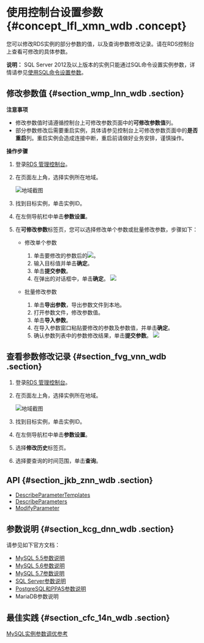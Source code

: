 # 使用控制台设置参数 {#concept_lfl_xmn_wdb .concept}

您可以修改RDS实例的部分参数的值，以及查询参数修改记录。请在RDS控制台上查看可修改的具体参数。

**说明：** SQL Server 2012及以上版本的实例只能通过SQL命令设置实例参数，详情请参见[使用SQL命令设置参数](intl.zh-CN/用户指南/实例管理/设置实例参数/使用SQL命令设置参数.md#)。

## 修改参数值 {#section_wmp_lnn_wdb .section}

**注意事项**

-   修改参数值时请遵循控制台上可修改参数页面中的**可修改参数值**列。
-   部分参数修改后需要重启实例，具体请参见控制台上可修改参数页面中的**是否重启**列。重启实例会造成连接中断，重启前请做好业务安排，谨慎操作。

**操作步骤**

1.  登录[RDS 管理控制台](https://rds.console.aliyun.com)。
2.  在页面左上角，选择实例所在地域。

    ![地域截图](http://static-aliyun-doc.oss-cn-hangzhou.aliyuncs.com/assets/img/7882/154745581737169_zh-CN.png)

3.  找到目标实例，单击实例ID。
4.  在左侧导航栏中单击**参数设置**。
5.  在**可修改参数**标签页，您可以选择修改单个参数或批量修改参数，步骤如下：
    -   修改单个参数

        1.  单击要修改的参数后的![](http://docs-aliyun.cn-hangzhou.oss.aliyun-inc.com/assets/attach/26179/cn_zh/1466499669749/Image%20005.png)。
        2.  输入目标值并单击**确定**。
        3.  单击**提交参数**。
        4.  在弹出的对话框中，单击**确定**。
        ![](http://static-aliyun-doc.oss-cn-hangzhou.aliyuncs.com/assets/img/7895/15474558173045_zh-CN.png)

    -   批量修改参数

        1.  单击**导出参数**，导出参数文件到本地。
        2.  打开参数文件，修改参数值。
        3.  单击**导入参数**。
        4.  在导入参数窗口粘贴要修改的参数及参数值，并单击**确定**。
        5.  确认参数列表中的参数修改结果，单击**提交参数**。
        ![](http://static-aliyun-doc.oss-cn-hangzhou.aliyuncs.com/assets/img/7895/15474558173046_zh-CN.png)


## 查看参数修改记录 {#section_fvg_vnn_wdb .section}

1.  登录[RDS 管理控制台](https://rds.console.aliyun.com/)。
2.  在页面左上角，选择实例所在地域。

    ![地域截图](http://static-aliyun-doc.oss-cn-hangzhou.aliyuncs.com/assets/img/7882/154745581737169_zh-CN.png)

3.  找到目标实例，单击实例ID。
4.  在左侧导航栏中单击**参数设置**。
5.  选择**修改历史**标签页。
6.  选择要查询的时间范围，单击**查询**。

## API {#section_jkb_znn_wdb .section}

-   [DescribeParameterTemplates](../../../../../intl.zh-CN/API参考/参数管理/DescribeParameterTemplates.md#)
-   [DescribeParameters](../../../../../intl.zh-CN/API参考/参数管理/DescribeParameters.md#)
-   [ModifyParameter](../../../../../intl.zh-CN/API参考/参数管理/ModifyParameter.md#)

## 参数说明 {#section_kcg_dnn_wdb .section}

请参见如下官方文档：

-   [MySQL 5.5参数说明](http://dev.mysql.com/doc/refman/5.5/en/server-system-variables.html)
-   [MySQL 5.6参数说明](http://dev.mysql.com/doc/refman/5.6/en/server-system-variables.html)
-   [MySQL 5.7参数说明](http://dev.mysql.com/doc/refman/5.7/en/server-system-variables.html)
-   [SQL Server参数说明](https://docs.microsoft.com/en-us/sql/database-engine/configure-windows/server-configuration-options-sql-server?view=sql-server-2017)
-   [PostgreSQL和PPAS参数说明](https://www.postgresql.org/docs/10/static/runtime-config.html)
-   MariaDB参数说明

## 最佳实践 {#section_cfc_14n_wdb .section}

[MySQL实例参数调优参考](https://www.alibabacloud.com/help/zh/doc-detail/63255.htm)

